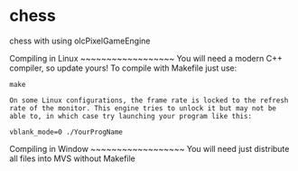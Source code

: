 # chess
chess with using olcPixelGameEngine


Compiling in Linux
	~~~~~~~~~~~~~~~~~~
	You will need a modern C++ compiler, so update yours!
  To compile with Makefile just use: 
  
	make

	On some Linux configurations, the frame rate is locked to the refresh
	rate of the monitor. This engine tries to unlock it but may not be
	able to, in which case try launching your program like this:

	vblank_mode=0 ./YourProgName


Compiling in Window
	~~~~~~~~~~~~~~~~~~
You will need just distribute all files into MVS without Makefile
